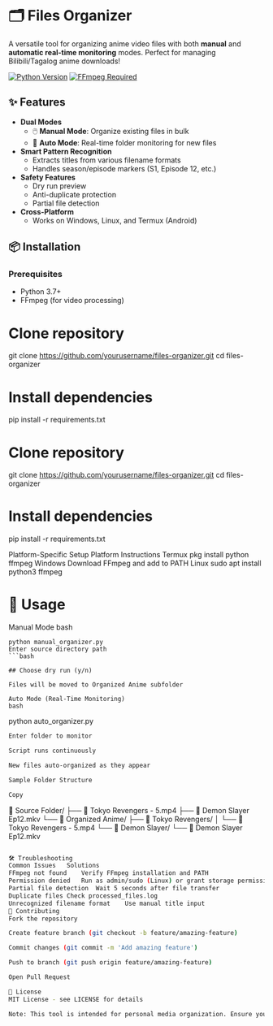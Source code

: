 # 🗂️ Files Organizer

A versatile tool for organizing anime video files with both **manual** and **automatic real-time monitoring** modes. Perfect for managing Bilibili/Tagalog anime downloads!

[![Python Version](https://img.shields.io/badge/Python-3.7%2B-blue.svg)](https://python.org)
[![FFmpeg Required](https://img.shields.io/badge/FFmpeg-Required-orange.svg)](https://ffmpeg.org)

## ✨ Features

- **Dual Modes**
  - 🖱️ **Manual Mode**: Organize existing files in bulk
  - 🔄 **Auto Mode**: Real-time folder monitoring for new files
- **Smart Pattern Recognition**
  - Extracts titles from various filename formats
  - Handles season/episode markers (S1, Episode 12, etc.)
- **Safety Features**
  - Dry run preview
  - Anti-duplicate protection
  - Partial file detection
- **Cross-Platform**
  - Works on Windows, Linux, and Termux (Android)

## 📦 Installation

### Prerequisites
- Python 3.7+
- FFmpeg (for video processing)

# Clone repository
git clone https://github.com/yourusername/files-organizer.git
cd files-organizer

# Install dependencies
pip install -r requirements.txt
# Clone repository
git clone https://github.com/yourusername/files-organizer.git
cd files-organizer

# Install dependencies
pip install -r requirements.txt

Platform-Specific Setup
Platform	Instructions
Termux	pkg install python ffmpeg
Windows	Download FFmpeg and add to PATH
Linux	sudo apt install python3 ffmpeg
 
# 🚀 Usage
Manual Mode
bash
```
python manual_organizer.py
Enter source directory path
```bash

## Choose dry run (y/n)

Files will be moved to Organized Anime subfolder

Auto Mode (Real-Time Monitoring)
bash
```
python auto_organizer.py
```bash
Enter folder to monitor

Script runs continuously

New files auto-organized as they appear

Sample Folder Structure

Copy
```
📂 Source Folder/
├── 📄 Tokyo Revengers - 5.mp4
├── 📄 Demon Slayer Ep12.mkv
└── 📁 Organized Anime/
    ├── 📂 Tokyo Revengers/
    │   └── 📄 Tokyo Revengers - 5.mp4
    └── 📂 Demon Slayer/
        └── 📄 Demon Slayer Ep12.mkv
```bash

🛠️ Troubleshooting
Common Issues	Solutions
FFmpeg not found	Verify FFmpeg installation and PATH
Permission denied	Run as admin/sudo (Linux) or grant storage permission (Termux)
Partial file detection	Wait 5 seconds after file transfer
Duplicate files	Check processed_files.log
Unrecognized filename format	Use manual title input
🤝 Contributing
Fork the repository

Create feature branch (git checkout -b feature/amazing-feature)

Commit changes (git commit -m 'Add amazing feature')

Push to branch (git push origin feature/amazing-feature)

Open Pull Request

📜 License
MIT License - see LICENSE for details

Note: This tool is intended for personal media organization. Ensure you have proper rights to modify and organize the files being processed.